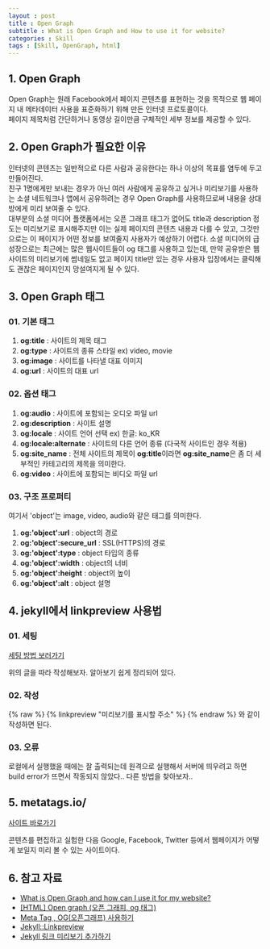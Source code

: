 ```yaml
---
layout : post
title : Open Graph
subtitle : What is Open Graph and How to use it for website?
categories : Skill
tags : [Skill, OpenGraph, html]
---
```


## 1. Open Graph
Open Graph는 원래 Facebook에서 페이지 콘텐츠를 표현하는 것을 목적으로 웹 페이지 내 메타데이터 사용을 표준화하기 위해 만든 인터넷 프로토콜이다.<br>페이지 제목처럼 간단하거나 동영상 길이만큼 구체적인 세부 정보를 제공할 수 있다.<br>

## 2. Open Graph가 필요한 이유
인터넷의 콘텐츠는 일반적으로 다른 사람과 공유한다는 하나 이상의 목표를 염두에 두고 만들어진다.<br>친구 1명에게만 보내는 경우가 아닌 여러 사람에게 공유하고 싶거나 미리보기를 사용하는 소셜 네트워크나 앱에서 공유하려는 경우 Open Graph를 사용하므로써 내용을 상대방에게 미리 보여줄 수 있다.<br>대부분의 소셜 미디어 플랫폼에서는 오픈 그래프 태그가 없어도 title과 description 정도는 미리보기로 표시해주지만 이는 실제 페이지의 콘텐츠 내용과 다를 수 있고, 그것만으로는 이 페이지가 어떤 정보를 보여줄지 사용자가 예상하기 어렵다. 소셜 미디어의 급성장으로는 최근에는 많은 웹사이트들이 og 태그를 사용하고 있는데, 만약 공유받은 웹사이트의 미리보기에 썸네일도 없고 페이지 title만 있는 경우 사용자 입장에서는 클릭해도 괜찮은 페이지인지 망설여지게 될 수 있다.<br>

## 3. Open Graph 태그

### 01. 기본 태그
1. <b>og:title</b> : 사이트의 제목 태그
2. <b>og:type</b> :  사이트의 종류 스타일 ex) video, movie
3. <b>og:image</b> : 사이트를 나타낼 대표 이미지
4. <b>og:url</b> : 사이트의 대표 url

### 02. 옵션 태그
1. <b>og:audio</b> : 사이트에 포함되는 오디오 파일 url
2. <b>og:description</b> : 사이트 설명
3. <b>og:locale</b> : 사이트 언어 선택 ex) 한글: ko_KR
4. <b>og:locale:alternate</b> : 사이트의 다른 언어 종류 (다국적 사이트인 경우 적용)
5. <b>og:site_name</b> : 전체 사이트의 제목이 <b>og:title</b>이라면 <b>og:site_name</b>은 좀 더 세부적인 카테고리의 제목을 의미한다.
6. <b>og:video</b> : 사이트에 포함되는 비디오 파일 url

### 03. 구조 프로퍼티
여기서 'object'는 image, video, audio와 같은 태그를 의미한다.<br/>
1. <b>og:'object':url</b> : object의 경로
2. <b>og:'object':secure_url</b> : SSL(HTTPS)의 경로
3. <b>og:'object':type</b> : object 타입의 종류
4. <b>og:'object':width</b> : object의 너비
5. <b>og:'object':height</b> : object의 높이
6. <b>og:'object':alt</b> : object 설명
   
## 4. jekyll에서 linkpreview 사용법

### 01. 세팅

<a href="https://leeminjoo.github.io/jekyll-setting/2021/06/20/Git-page-link-preview.html" target="_blank" rel="noopener noreferrer">세팅 방법 보러가기</a>

위의 글을 따라 작성해보자. 알아보기 쉽게 정리되어 있다.

### 02. 작성

{% raw %}
{% linkpreview "미리보기를 표시할 주소" %}
{% endraw %}
와 같이 작성하면 된다.

### 03. 오류

로컬에서 실행했을 때에는 잘 출력되는데 원격으로 실행해서 서버에 띄우려고 하면 build error가 뜨면서 작동되지 않았다..
다른 방법을 찾아보자..

## 5. metatags.io/

<a href="https://metatags.io/" target="_blank" rel="noopener noreferrer">사이트 바로가기</a>

콘텐츠를 편집하고 실험한 다음 Google, Facebook, Twitter 등에서 웹페이지가 어떻게 보일지 미리 볼 수 있는 사이트이다.<br>

## 6. 참고 자료
- [What is Open Graph and how can I use it for my website?](https://www.freecodecamp.org/news/what-is-open-graph-and-how-can-i-use-it-for-my-website/)
- [[HTML] Open graph  (오픈 그래피, og 태그)](https://nowonbun.tistory.com/517)
- [Meta Tag , OG(오픈그래프) 사용하기](https://velog.io/@byeol4001/Meta-Tag-OG%EC%98%A4%ED%94%88%EA%B7%B8%EB%9E%98%ED%94%84-%EC%82%AC%EC%9A%A9%ED%95%98%EA%B8%B0)
- [Jekyll::Linkpreview](https://github.com/ysk24ok/jekyll-linkpreview)
- [Jekyll 링크 미리보기 추가하기](https://leeminjoo.github.io/jekyll-setting/2021/06/20/Git-page-link-preview.html)